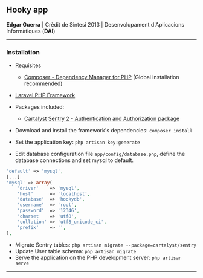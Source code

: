 ## Hooky app

**Edgar Guerra**
| Crèdit de Sintesi 2013
| Desenvolupament d'Aplicacions Informàtiques (**DAI**)

-----

### Installation

* Requisites
	* [Composer - Dependency Manager for PHP](http://getcomposer.org/doc/00-intro.md#installation-nix) (Global installation recommended)
* [Laravel PHP Framework](http://laravel.com/docs/quick#installation)
* Packages included:
	* [Cartalyst Sentry 2 - Authentication and Authorization package](http://docs.cartalyst.com/sentry-2/installation/laravel-4)

* Download and install the framework's dependencies: `composer install`
* Set the application key: `php artisan key:generate`
* Edit database configuration file `app/config/database.php`, define the database connections and set mysql to default.

```php
'default' => 'mysql',
[...]
'mysql' => array(
	'driver'    => 'mysql',
	'host'      => 'localhost',
	'database'  => 'hookydb',
	'username'  => 'root',
	'password'  => '12346',
	'charset'   => 'utf8',
	'collation' => 'utf8_unicode_ci',
	'prefix'    => '',
),
```
* Migrate Sentry tables: `php artisan migrate --package=cartalyst/sentry`
* Update User table schema: `php artisan migrate`
* Serve the application on the PHP development server: `php artisan serve`

-----